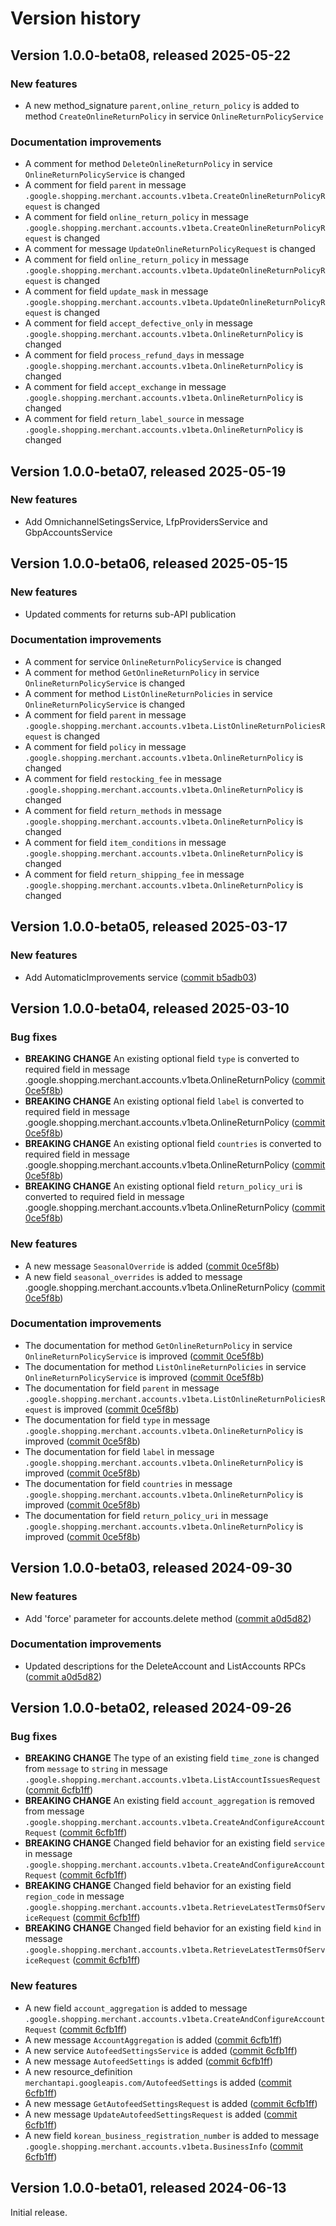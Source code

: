 # Version history

## Version 1.0.0-beta08, released 2025-05-22

### New features

- A new method_signature `parent,online_return_policy` is added to method `CreateOnlineReturnPolicy` in service `OnlineReturnPolicyService`

### Documentation improvements

- A comment for method `DeleteOnlineReturnPolicy` in service `OnlineReturnPolicyService` is changed
- A comment for field `parent` in message `.google.shopping.merchant.accounts.v1beta.CreateOnlineReturnPolicyRequest` is changed
- A comment for field `online_return_policy` in message `.google.shopping.merchant.accounts.v1beta.CreateOnlineReturnPolicyRequest` is changed
- A comment for message `UpdateOnlineReturnPolicyRequest` is changed
- A comment for field `online_return_policy` in message `.google.shopping.merchant.accounts.v1beta.UpdateOnlineReturnPolicyRequest` is changed
- A comment for field `update_mask` in message `.google.shopping.merchant.accounts.v1beta.UpdateOnlineReturnPolicyRequest` is changed
- A comment for field `accept_defective_only` in message `.google.shopping.merchant.accounts.v1beta.OnlineReturnPolicy` is changed
- A comment for field `process_refund_days` in message `.google.shopping.merchant.accounts.v1beta.OnlineReturnPolicy` is changed
- A comment for field `accept_exchange` in message `.google.shopping.merchant.accounts.v1beta.OnlineReturnPolicy` is changed
- A comment for field `return_label_source` in message `.google.shopping.merchant.accounts.v1beta.OnlineReturnPolicy` is changed

## Version 1.0.0-beta07, released 2025-05-19

### New features

- Add OmnichannelSetingsService, LfpProvidersService and GbpAccountsService

## Version 1.0.0-beta06, released 2025-05-15

### New features

- Updated comments for returns sub-API publication

### Documentation improvements

- A comment for service `OnlineReturnPolicyService` is changed
- A comment for method `GetOnlineReturnPolicy` in service `OnlineReturnPolicyService` is changed
- A comment for method `ListOnlineReturnPolicies` in service `OnlineReturnPolicyService` is changed
- A comment for field `parent` in message `.google.shopping.merchant.accounts.v1beta.ListOnlineReturnPoliciesRequest` is changed
- A comment for field `policy` in message `.google.shopping.merchant.accounts.v1beta.OnlineReturnPolicy` is changed
- A comment for field `restocking_fee` in message `.google.shopping.merchant.accounts.v1beta.OnlineReturnPolicy` is changed
- A comment for field `return_methods` in message `.google.shopping.merchant.accounts.v1beta.OnlineReturnPolicy` is changed
- A comment for field `item_conditions` in message `.google.shopping.merchant.accounts.v1beta.OnlineReturnPolicy` is changed
- A comment for field `return_shipping_fee` in message `.google.shopping.merchant.accounts.v1beta.OnlineReturnPolicy` is changed

## Version 1.0.0-beta05, released 2025-03-17

### New features

- Add AutomaticImprovements service ([commit b5adb03](https://github.com/googleapis/google-cloud-dotnet/commit/b5adb03d690e0b2ab64c80c2bbc2df993c5ec9a2))

## Version 1.0.0-beta04, released 2025-03-10

### Bug fixes

- **BREAKING CHANGE** An existing optional field `type` is converted to required field in message .google.shopping.merchant.accounts.v1beta.OnlineReturnPolicy ([commit 0ce5f8b](https://github.com/googleapis/google-cloud-dotnet/commit/0ce5f8bd4f7da0218f84246e78573332265feb80))
- **BREAKING CHANGE** An existing optional field `label` is converted to required field in message .google.shopping.merchant.accounts.v1beta.OnlineReturnPolicy ([commit 0ce5f8b](https://github.com/googleapis/google-cloud-dotnet/commit/0ce5f8bd4f7da0218f84246e78573332265feb80))
- **BREAKING CHANGE** An existing optional field `countries` is converted to required field in message .google.shopping.merchant.accounts.v1beta.OnlineReturnPolicy ([commit 0ce5f8b](https://github.com/googleapis/google-cloud-dotnet/commit/0ce5f8bd4f7da0218f84246e78573332265feb80))
- **BREAKING CHANGE** An existing optional field `return_policy_uri` is converted to required field in message .google.shopping.merchant.accounts.v1beta.OnlineReturnPolicy ([commit 0ce5f8b](https://github.com/googleapis/google-cloud-dotnet/commit/0ce5f8bd4f7da0218f84246e78573332265feb80))

### New features

- A new message `SeasonalOverride` is added ([commit 0ce5f8b](https://github.com/googleapis/google-cloud-dotnet/commit/0ce5f8bd4f7da0218f84246e78573332265feb80))
- A new field `seasonal_overrides` is added to message .google.shopping.merchant.accounts.v1beta.OnlineReturnPolicy ([commit 0ce5f8b](https://github.com/googleapis/google-cloud-dotnet/commit/0ce5f8bd4f7da0218f84246e78573332265feb80))

### Documentation improvements

- The documentation for method `GetOnlineReturnPolicy` in service `OnlineReturnPolicyService` is improved ([commit 0ce5f8b](https://github.com/googleapis/google-cloud-dotnet/commit/0ce5f8bd4f7da0218f84246e78573332265feb80))
- The documentation for method `ListOnlineReturnPolicies` in service `OnlineReturnPolicyService` is improved ([commit 0ce5f8b](https://github.com/googleapis/google-cloud-dotnet/commit/0ce5f8bd4f7da0218f84246e78573332265feb80))
- The documentation for field `parent` in message `.google.shopping.merchant.accounts.v1beta.ListOnlineReturnPoliciesRequest` is improved ([commit 0ce5f8b](https://github.com/googleapis/google-cloud-dotnet/commit/0ce5f8bd4f7da0218f84246e78573332265feb80))
- The documentation for field `type` in message `.google.shopping.merchant.accounts.v1beta.OnlineReturnPolicy` is improved ([commit 0ce5f8b](https://github.com/googleapis/google-cloud-dotnet/commit/0ce5f8bd4f7da0218f84246e78573332265feb80))
- The documentation for field `label` in message `.google.shopping.merchant.accounts.v1beta.OnlineReturnPolicy` is improved ([commit 0ce5f8b](https://github.com/googleapis/google-cloud-dotnet/commit/0ce5f8bd4f7da0218f84246e78573332265feb80))
- The documentation for field `countries` in message `.google.shopping.merchant.accounts.v1beta.OnlineReturnPolicy` is improved ([commit 0ce5f8b](https://github.com/googleapis/google-cloud-dotnet/commit/0ce5f8bd4f7da0218f84246e78573332265feb80))
- The documentation for field `return_policy_uri` in message `.google.shopping.merchant.accounts.v1beta.OnlineReturnPolicy` is improved ([commit 0ce5f8b](https://github.com/googleapis/google-cloud-dotnet/commit/0ce5f8bd4f7da0218f84246e78573332265feb80))

## Version 1.0.0-beta03, released 2024-09-30

### New features

- Add 'force' parameter for accounts.delete method ([commit a0d5d82](https://github.com/googleapis/google-cloud-dotnet/commit/a0d5d829b426a3a472c6d47116c200664d743600))

### Documentation improvements

- Updated descriptions for the DeleteAccount and ListAccounts RPCs ([commit a0d5d82](https://github.com/googleapis/google-cloud-dotnet/commit/a0d5d829b426a3a472c6d47116c200664d743600))

## Version 1.0.0-beta02, released 2024-09-26

### Bug fixes

- **BREAKING CHANGE** The type of an existing field `time_zone` is changed from `message` to `string` in message `.google.shopping.merchant.accounts.v1beta.ListAccountIssuesRequest` ([commit 6cfb1ff](https://github.com/googleapis/google-cloud-dotnet/commit/6cfb1ffdc3b8d3abd2853c589949be9cf1f31caa))
- **BREAKING CHANGE** An existing field `account_aggregation` is removed from message `.google.shopping.merchant.accounts.v1beta.CreateAndConfigureAccountRequest` ([commit 6cfb1ff](https://github.com/googleapis/google-cloud-dotnet/commit/6cfb1ffdc3b8d3abd2853c589949be9cf1f31caa))
- **BREAKING CHANGE** Changed field behavior for an existing field `service` in message `.google.shopping.merchant.accounts.v1beta.CreateAndConfigureAccountRequest` ([commit 6cfb1ff](https://github.com/googleapis/google-cloud-dotnet/commit/6cfb1ffdc3b8d3abd2853c589949be9cf1f31caa))
- **BREAKING CHANGE** Changed field behavior for an existing field `region_code` in message `.google.shopping.merchant.accounts.v1beta.RetrieveLatestTermsOfServiceRequest` ([commit 6cfb1ff](https://github.com/googleapis/google-cloud-dotnet/commit/6cfb1ffdc3b8d3abd2853c589949be9cf1f31caa))
- **BREAKING CHANGE** Changed field behavior for an existing field `kind` in message `.google.shopping.merchant.accounts.v1beta.RetrieveLatestTermsOfServiceRequest` ([commit 6cfb1ff](https://github.com/googleapis/google-cloud-dotnet/commit/6cfb1ffdc3b8d3abd2853c589949be9cf1f31caa))

### New features

- A new field `account_aggregation` is added to message `.google.shopping.merchant.accounts.v1beta.CreateAndConfigureAccountRequest` ([commit 6cfb1ff](https://github.com/googleapis/google-cloud-dotnet/commit/6cfb1ffdc3b8d3abd2853c589949be9cf1f31caa))
- A new message `AccountAggregation` is added ([commit 6cfb1ff](https://github.com/googleapis/google-cloud-dotnet/commit/6cfb1ffdc3b8d3abd2853c589949be9cf1f31caa))
- A new service `AutofeedSettingsService` is added ([commit 6cfb1ff](https://github.com/googleapis/google-cloud-dotnet/commit/6cfb1ffdc3b8d3abd2853c589949be9cf1f31caa))
- A new message `AutofeedSettings` is added ([commit 6cfb1ff](https://github.com/googleapis/google-cloud-dotnet/commit/6cfb1ffdc3b8d3abd2853c589949be9cf1f31caa))
- A new resource_definition `merchantapi.googleapis.com/AutofeedSettings` is added ([commit 6cfb1ff](https://github.com/googleapis/google-cloud-dotnet/commit/6cfb1ffdc3b8d3abd2853c589949be9cf1f31caa))
- A new message `GetAutofeedSettingsRequest` is added ([commit 6cfb1ff](https://github.com/googleapis/google-cloud-dotnet/commit/6cfb1ffdc3b8d3abd2853c589949be9cf1f31caa))
- A new message `UpdateAutofeedSettingsRequest` is added ([commit 6cfb1ff](https://github.com/googleapis/google-cloud-dotnet/commit/6cfb1ffdc3b8d3abd2853c589949be9cf1f31caa))
- A new field `korean_business_registration_number` is added to message `.google.shopping.merchant.accounts.v1beta.BusinessInfo` ([commit 6cfb1ff](https://github.com/googleapis/google-cloud-dotnet/commit/6cfb1ffdc3b8d3abd2853c589949be9cf1f31caa))

## Version 1.0.0-beta01, released 2024-06-13

Initial release.
